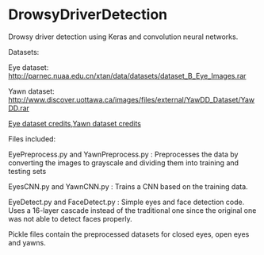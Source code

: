# DrowsyDriverDetection
Drowsy driver detection using Keras and convolution neural networks.

Datasets:

Eye dataset: http://parnec.nuaa.edu.cn/xtan/data/datasets/dataset_B_Eye_Images.rar

Yawn dataset: http://www.discover.uottawa.ca/images/files/external/YawDD_Dataset/YawDD.rar

[Eye dataset credits](http://parnec.nuaa.edu.cn/xtan/data/ClosedEyeDatabases.html),[Yawn dataset credits](http://www.eecs.uottawa.ca/~shervin/yawning)

Files included:

EyePreprocess.py and YawnPreprocess.py : Preprocesses the data by converting the images to grayscale and dividing them into training and testing sets

EyesCNN.py and YawnCNN.py : Trains a CNN based on the training data.

EyeDetect.py and FaceDetect.py : Simple eyes and face detection code. Uses a 16-layer cascade instead of the traditional one since the original one was not able to detect faces properly.

Pickle files contain the preprocessed datasets for closed eyes, open eyes and yawns.


